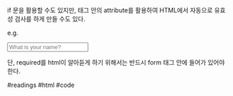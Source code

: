 if 문을 활용할 수도 있지만,
태그 안의 attribute를 활용하여 HTML에서 자동으로 유효성 검사를 하게 만들 수도 있다.

e.g.
<form id = "login-form">
	<input
		required
		maxlength="15"
		type="text"
		placeholder="What is your name?"
	/>
</form>

단, required를 html이 알아듣게 하기 위해서는 반드시 form 태그 안에 들어가 있어야 한다.


#readings #html #code 